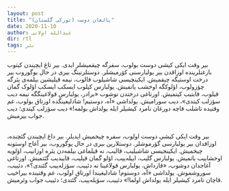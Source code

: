 ```yaml
---
layout: post
title: "یالغان دوست (تورکی گلستان)"
date: 2020-11-10
author: عبدالله اولانی
dir: rtl
tags: نثر
---
```



بیر وقت ایکی کیشی دوست بولوب، سفرگه چیقمیشلر ایدی. بیر تاغ ایچیندن کیتوب بارغنلرینده اوزاقدن بیر یولبارسنی کؤرمیشلر. دوستلرنینگ بیری در حال یوگوروب بیر درخت اوستیگه چیقمیش. ایکینچیسی شاشیلوب قالوب، نیمه قیلیشین بیلمه‌ی یئرگه چؤزولوب، اؤلوکگه اوخشب یاتمیش. یولبارس کیلوب ایسکب ایسکب اؤلوک گمان قیلوب، قایتیب کیتمیش. اورتاغی درختدن توشوب «برادر، یولبارس قولاغینگگه نیمه دیب سؤزلب کیتدی»، دیب سورامیش. یولداشی «آه، دوستیم! شادلیغینگده اورتاق بولوب، غم وقتیده تاشلب قاچه دورغان نامرد کیشیلر ایله یولداش بولمه!» دیب سؤزلب کیتدی؛ دیب جواب بیرمیش.
<br/><br/>

بیر وقت ایکی کیشی دوست اولوب، سفره چیخمیش ایدیلر. بیر داغ ایچیندن گئچنده، اوزاقدان بیر یولبارسی گؤرموشلر. دوستلارین بیری در حال یوگوروب، بیر آغاج اوستونه چیخمیش. ایکینجیسی شاشیلیب، قالیب، نه قیلماغی بیلمه‌دن یئره اوزانیب، اؤلویه اوخشاییب یاتمیش. یولبارس گلیب، اییله‌ییب، اؤلو گمان قیلیب، قاییدیب گئتمیش. اورتاغی آغاجدان دوشوب، «قارداش، یولبارس قولاغینا نه دئییب، سؤزله‌ییب گئتدی؟»، دئییب، سوروشموش. یولداشی «آه، دوستوم! شادلیغیندا اورتاق اولوب، غم وقتینده بیراخیب قاچان نامرد کیشیلر ایله یولداش اولما!» دئییب، سؤیله‌ییب، گئتدی؛ دئییب جواب وئرمیش.






